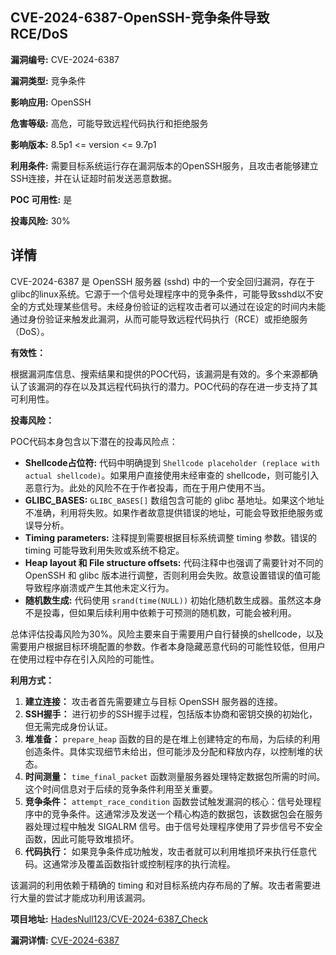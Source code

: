 ## CVE-2024-6387-OpenSSH-竞争条件导致RCE/DoS

**漏洞编号:** CVE-2024-6387

**漏洞类型:** 竞争条件

**影响应用:** OpenSSH

**危害等级:** 高危，可能导致远程代码执行和拒绝服务

**影响版本:** 8.5p1 <= version <= 9.7p1

**利用条件:** 需要目标系统运行存在漏洞版本的OpenSSH服务，且攻击者能够建立SSH连接，并在认证超时前发送恶意数据。

**POC 可用性:** 是

**投毒风险:** 30%

## 详情

CVE-2024-6387 是 OpenSSH 服务器 (sshd) 中的一个安全回归漏洞，存在于glibc的linux系统。它源于一个信号处理程序中的竞争条件，可能导致sshd以不安全的方式处理某些信号。未经身份验证的远程攻击者可以通过在设定的时间内未能通过身份验证来触发此漏洞，从而可能导致远程代码执行（RCE）或拒绝服务（DoS）。

**有效性：**

根据漏洞库信息、搜索结果和提供的POC代码，该漏洞是有效的。多个来源都确认了该漏洞的存在以及其远程代码执行的潜力。POC代码的存在进一步支持了其可利用性。

**投毒风险：**

POC代码本身包含以下潜在的投毒风险点：

*   **Shellcode占位符:** 代码中明确提到 `Shellcode placeholder (replace with actual shellcode)`。如果用户直接使用未经审查的 shellcode，则可能引入恶意行为。此处的风险不在于作者投毒，而在于用户使用不当。
*   **GLIBC_BASES:**  `GLIBC_BASES[]` 数组包含可能的 glibc 基地址。如果这个地址不准确，利用将失败。如果作者故意提供错误的地址，可能会导致拒绝服务或误导分析。
*   **Timing parameters:** 注释提到需要根据目标系统调整 timing 参数。错误的 timing 可能导致利用失败或系统不稳定。
*   **Heap layout 和 File structure offsets:**  代码注释中也强调了需要针对不同的 OpenSSH 和 glibc 版本进行调整，否则利用会失败。故意设置错误的值可能导致程序崩溃或产生其他未定义行为。
*   **随机数生成:** 代码使用 `srand(time(NULL))` 初始化随机数生成器。虽然这本身不是投毒，但如果后续利用中依赖于可预测的随机数，可能会被利用。

总体评估投毒风险为30%。风险主要来自于需要用户自行替换的shellcode，以及需要用户根据目标环境配置的参数。作者本身隐藏恶意代码的可能性较低，但用户在使用过程中存在引入风险的可能性。

**利用方式：**

1.  **建立连接：** 攻击者首先需要建立与目标 OpenSSH 服务器的连接。
2.  **SSH握手：** 进行初步的SSH握手过程，包括版本协商和密钥交换的初始化，但无需完成身份认证。
3.  **堆准备：**  `prepare_heap` 函数的目的是在堆上创建特定的布局，为后续的利用创造条件。具体实现细节未给出，但可能涉及分配和释放内存，以控制堆的状态。
4.  **时间测量：** `time_final_packet` 函数测量服务器处理特定数据包所需的时间。这个时间信息对于后续的竞争条件利用至关重要。
5.  **竞争条件：**  `attempt_race_condition` 函数尝试触发漏洞的核心：信号处理程序中的竞争条件。这通常涉及发送一个精心构造的数据包，该数据包会在服务器处理过程中触发 SIGALRM 信号。由于信号处理程序使用了异步信号不安全函数，因此可能导致堆损坏。
6.  **代码执行：**  如果竞争条件成功触发，攻击者就可以利用堆损坏来执行任意代码。这通常涉及覆盖函数指针或控制程序的执行流程。

该漏洞的利用依赖于精确的 timing 和对目标系统内存布局的了解。攻击者需要进行大量的尝试才能成功利用该漏洞。

**项目地址:** [HadesNull123/CVE-2024-6387_Check](https://github.com/HadesNull123/CVE-2024-6387_Check)

**漏洞详情:** [CVE-2024-6387](https://nvd.nist.gov/vuln/detail/CVE-2024-6387)